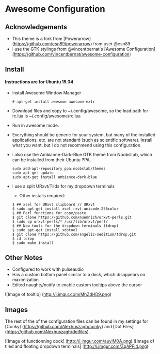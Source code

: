 # Awesome Configuration

## Acknowledgements

* This theme is a fork from [Powerarrow] (https://github.com/esn89/powerarrow) from user @esn89
* I use the GTK stylings from @vincentbernat's [Awesome Configuration] (https://github.com/vincentbernat/awesome-configuration)

## Install

#### Instructions are for Ubuntu 15.04

* Install Awesome Window Manager
    ```shell
    # apt-get install awesome awesome-extr
    ```

* Download files and copy to ~/.config/awesome, so the load path for rc.lua is ~/.config/awesome/rc.lua
* Run in awesome mode.
* Everything should be generic for your system, but many of the installed applications, etc. are not standard (such as scientific software). Install what you want, but I do not recommend using this configuration.
* I also use the Ambiance-Dark-Blue GTK theme from NoobsLab, which can be installed from their Ubuntu PPA.
    ```
    sudo add-apt-repository ppa:noobslab/themes
    sudo apt-get update
    sudo apt-get install ambiance-dark-blue
    ```

* I use a split URxvt/Tilda for my dropdown terminals
    * Other installs required:
    ```shell
    $ ## xsel for URxvt clipboard // URxvt
    $ sudo apt-get install xsel rxvt-unicode-256color
    $ ## Perl functions for copy/paste
    $ git clone https://github.com/muennich/urxvt-perls.git
    $ sudo cp urxvt-perls/* /usr/lib/urxvt/perl/
    $ ## Now tools for the dropdown terminals (tdrop)
    $ sudo apt-get install xdotool
    $ git clone https://github.com/angelic-sedition/tdrop.git
    $ cd tdrop
    $ sudo make install
    ```

## Other Notes

* Configured to work with pulseaudio
* Has a custom bottom panel similar to a dock, which disappears on maximization
* Edited naughty/notify to enable custom tooltips above the cursor

![Image of tooltip]
(http://i.imgur.com/MhZdHD9.png)

## Images

The rest of the of the configuration files can be found in my settings for [Conky] (https://github.com/Alexhuszagh/conky) and [Dot Files] (https://github.com/Alexhuszagh/dotfiles).

![Image of functionning dock]
(http://i.imgur.com/auyIM0A.png)
![Image of tiled and floating dropdown terminals]
(http://i.imgur.com/ZqAPFi4.png)
